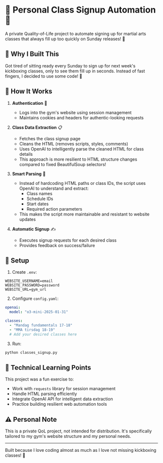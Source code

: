 # 🥊 Personal Class Signup Automation 🥋

A private Quality-of-Life project to automate signing up for martial arts classes that always fill up too quickly on Sunday releases! 💪

## 🎯 Why I Built This

Got tired of sitting ready every Sunday to sign up for next week's kickboxing classes, only to see them fill up in seconds. Instead of fast fingers, I decided to use some code! 🚀

## 🤖 How It Works

1. **Authentication** 🔐
   - Logs into the gym's website using session management
   - Maintains cookies and headers for authentic-looking requests

2. **Class Data Extraction** 📋
   - Fetches the class signup page
   - Cleans the HTML (removes scripts, styles, comments)
   - Uses OpenAI to intelligently parse the cleaned HTML for class details
   - This approach is more resilient to HTML structure changes compared to fixed BeautifulSoup selectors!

3. **Smart Parsing** 🧠
   - Instead of hardcoding HTML paths or class IDs, the script uses OpenAI to understand and extract:
     - Class names
     - Schedule IDs
     - Start dates
     - Required action parameters
   - This makes the script more maintainable and resistant to website updates

4. **Automatic Signup** ✍️
   - Executes signup requests for each desired class
   - Provides feedback on success/failure

## 🔧 Setup
1. Create `.env`:
```env
WEBSITE_USERNAME=email
WEBSITE_PASSWORD=password
WEBSITE_URL=gym_url
```

2. Configure `config.yaml`:
```yaml
openai:
  model: "o3-mini-2025-01-31"

classes:
  - "Mandag fundamentals 17-18"
  - "MMA tirsdag 18-19"
  # Add your desired classes here
```

3. Run:
```bash
python classes_signup.py
```


## 💭 Technical Learning Points

This project was a fun exercise to:
- Work with `requests` library for session management
- Handle HTML parsing efficiently
- Integrate OpenAI API for intelligent data extraction
- Practice building resilient web automation tools

## ⚠️ Personal Note

This is a private QoL project, not intended for distribution. It's specifically tailored to my gym's website structure and my personal needs. 

---
Built because I love coding almost as much as I love not missing kickboxing classes! 🥊